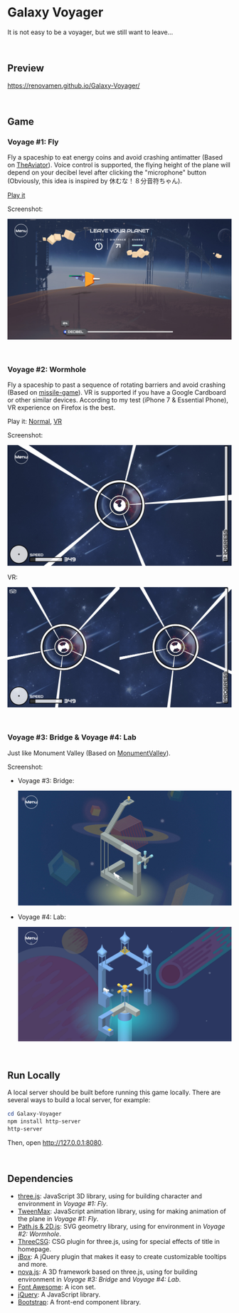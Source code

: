 # Galaxy Voyager

It is not easy to be a voyager, but we still want to leave...

&nbsp;

## Preview

https://renovamen.github.io/Galaxy-Voyager/

&nbsp;

## Game

### Voyage #1: Fly

Fly a spaceship to eat energy coins and avoid crashing antimatter (Based on [TheAviator](https://github.com/yakudoo/TheAviator)). Voice control is supported, the flying height of the plane will depend on your decibel level after clicking the "microphone" button (Obviously, this idea is inspired by 休むな！８分音符ちゃん).

[Play it](https://renovamen.github.io/Galaxy-Voyager/views/level1.html)

Screenshot:

![screenshot-fly](screenshots/fly.jpg)

&nbsp;

### Voyage #2: Wormhole

Fly a spaceship to past a sequence of rotating barriers and avoid crashing (Based on [missile-game](https://github.com/bwhmather/missile-game)). VR is supported if you have a Google Cardboard or other similar devices. According to my test (iPhone 7 & Essential Phone), VR experience on Firefox is the best.

Play it: [Normal](https://renovamen.github.io/Galaxy-Voyager/views/level2.html), [VR](https://renovamen.github.io/Galaxy-Voyager/views/level2-vr.html)

Screenshot:

![screenshot-wormhole](screenshots/wormhole.jpg)

VR:

![screenshot-wormhole-vr](screenshots/wormhole-vr.jpg)

&nbsp;

### Voyage #3: Bridge & Voyage #4: Lab

Just like Monument Valley (Based on [MonumentValley](https://github.com/HypnosNova/MonumentValley)).

Screenshot:

- Voyage #3: Bridge:

  ![screenshot-bridge](screenshots/bridge.jpg)

  

- Voyage #4: Lab:

  ![screenshot-lab](screenshots/lab.jpg)

&nbsp;

## Run Locally

A local server should be built before running this game locally. There are several ways to build a local server, for example:

```powershell
cd Galaxy-Voyager
npm install http-server
http-server
```

Then, open  http://127.0.0.1:8080.

&nbsp;

## Dependencies

- [three.js](https://github.com/mrdoob/three.js/): JavaScript 3D library, using for building character and environment in *Voyage #1: Fly*.
- [TweenMax](https://www.tweenmax.com.cn/): JavaScript animation library, using for making animation of the plane in *Voyage #1: Fly*.
- [Path.js & 2D.js](http://www.kevlindev.com/gui/shapes/path/index.htm): SVG geometry library, using for environment in *Voyage #2: Wormhole*.
- [ThreeCSG](https://github.com/chandlerprall/ThreeCSG): CSG plugin for three.js, using for special effects of title in homepage.
- [jBox](https://github.com/StephanWagner/jBox): A jQuery plugin that makes it easy to create customizable tooltips and more.
- [nova.js](https://github.com/HypnosNova/Nova): A 3D framework based on three.js, using for building environment in *Voyage #3: Bridge* and *Voyage #4: Lab*.
- [Font Awesome](https://github.com/FortAwesome/Font-Awesome): A icon set.
- [jQuery](https://github.com/jquery/jquery): A JavaScript library.
- [Bootstrap](https://github.com/twbs/bootstrap): A front-end component library.
